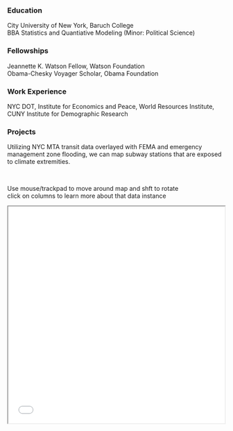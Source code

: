 ### Education
City University of New York, Baruch College <br>
BBA Statistics and Quantiative Modeling (Minor: Political Science)

### Fellowships
Jeannette K. Watson Fellow, Watson Foundation <br> 
Obama-Chesky Voyager Scholar, Obama Foundation

### Work Experience
NYC DOT, Institute for Economics and Peace, World Resources Institute, CUNY Institute for Demographic Research

### Projects
Utilizing NYC MTA transit data overlayed with FEMA and emergency management zone flooding, we can map subway stations that are exposed to climate extremities. 

<br>

Use mouse/trackpad to move around map and shft to rotate
<br>
click on columns to learn more about that data instance
<iframe src="Map vF Proj.html" height="500" width="500"></iframe>


